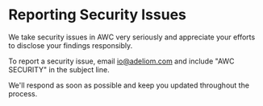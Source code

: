 # Reporting Security Issues

We take security issues in AWC very seriously and appreciate your efforts to disclose your findings responsibly.

To report a security issue, email [io@adeliom.com](mailto:io@adeliom.com) and include "AWC SECURITY" in the subject line.

We'll respond as soon as possible and keep you updated throughout the process.
